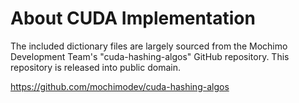 # About CUDA Implementation

The included dictionary files are largely sourced from the Mochimo Development Team's "cuda-hashing-algos" GitHub repository. This repository is released into public domain.

https://github.com/mochimodev/cuda-hashing-algos